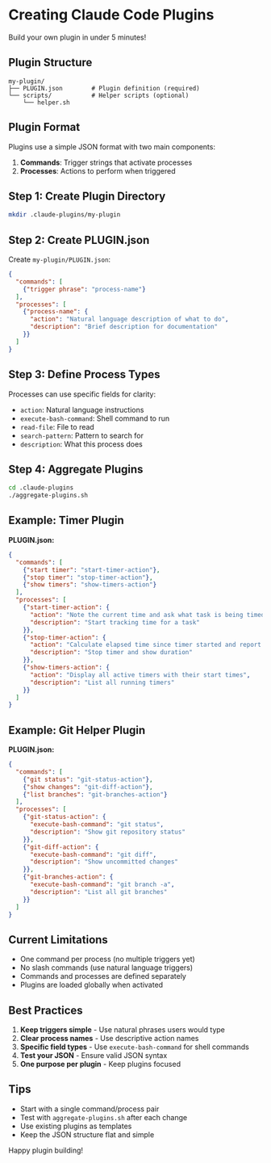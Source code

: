 # Creating Claude Code Plugins

Build your own plugin in under 5 minutes!

## Plugin Structure

```
my-plugin/
├── PLUGIN.json        # Plugin definition (required)
└── scripts/           # Helper scripts (optional)
    └── helper.sh      
```

## Plugin Format

Plugins use a simple JSON format with two main components:

1. **Commands**: Trigger strings that activate processes
2. **Processes**: Actions to perform when triggered

## Step 1: Create Plugin Directory

```bash
mkdir .claude-plugins/my-plugin
```

## Step 2: Create PLUGIN.json

Create `my-plugin/PLUGIN.json`:

```json
{
  "commands": [
    {"trigger phrase": "process-name"}
  ],
  "processes": [
    {"process-name": {
      "action": "Natural language description of what to do",
      "description": "Brief description for documentation"
    }}
  ]
}
```

## Step 3: Define Process Types

Processes can use specific fields for clarity:

- `action`: Natural language instructions
- `execute-bash-command`: Shell command to run
- `read-file`: File to read
- `search-pattern`: Pattern to search for
- `description`: What this process does

## Step 4: Aggregate Plugins

```bash
cd .claude-plugins
./aggregate-plugins.sh
```

## Example: Timer Plugin

**PLUGIN.json:**
```json
{
  "commands": [
    {"start timer": "start-timer-action"},
    {"stop timer": "stop-timer-action"},
    {"show timers": "show-timers-action"}
  ],
  "processes": [
    {"start-timer-action": {
      "action": "Note the current time and ask what task is being timed",
      "description": "Start tracking time for a task"
    }},
    {"stop-timer-action": {
      "action": "Calculate elapsed time since timer started and report it",
      "description": "Stop timer and show duration"
    }},
    {"show-timers-action": {
      "action": "Display all active timers with their start times",
      "description": "List all running timers"
    }}
  ]
}
```

## Example: Git Helper Plugin

**PLUGIN.json:**
```json
{
  "commands": [
    {"git status": "git-status-action"},
    {"show changes": "git-diff-action"},
    {"list branches": "git-branches-action"}
  ],
  "processes": [
    {"git-status-action": {
      "execute-bash-command": "git status",
      "description": "Show git repository status"
    }},
    {"git-diff-action": {
      "execute-bash-command": "git diff",
      "description": "Show uncommitted changes"
    }},
    {"git-branches-action": {
      "execute-bash-command": "git branch -a",
      "description": "List all git branches"
    }}
  ]
}
```

## Current Limitations

- One command per process (no multiple triggers yet)
- No slash commands (use natural language triggers)
- Commands and processes are defined separately
- Plugins are loaded globally when activated

## Best Practices

1. **Keep triggers simple** - Use natural phrases users would type
2. **Clear process names** - Use descriptive action names
3. **Specific field types** - Use `execute-bash-command` for shell commands
4. **Test your JSON** - Ensure valid JSON syntax
5. **One purpose per plugin** - Keep plugins focused

## Tips

- Start with a single command/process pair
- Test with `aggregate-plugins.sh` after each change
- Use existing plugins as templates
- Keep the JSON structure flat and simple

Happy plugin building!